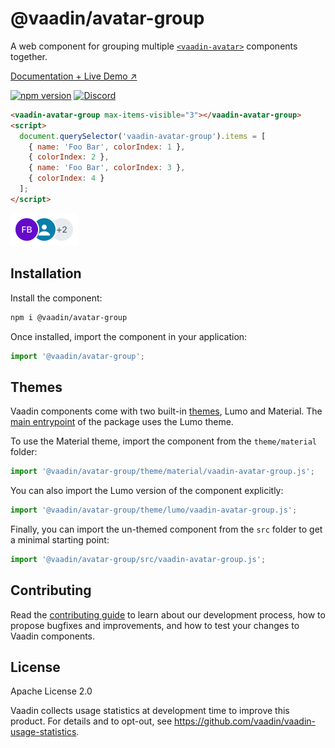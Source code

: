 # @vaadin/avatar-group

A web component for grouping multiple [`<vaadin-avatar>`](https://www.npmjs.com/package/@vaadin/avatar-group) components
together.

[Documentation + Live Demo ↗](https://vaadin.com/docs/latest/ds/components/avatar/#avatar-group)

[![npm version](https://badgen.net/npm/v/@vaadin/avatar-group)](https://www.npmjs.com/package/@vaadin/avatar-group)
[![Discord](https://img.shields.io/discord/732335336448852018?label=discord)](https://discord.gg/PHmkCKC)

```html
<vaadin-avatar-group max-items-visible="3"></vaadin-avatar-group>
<script>
  document.querySelector('vaadin-avatar-group').items = [
    { name: 'Foo Bar', colorIndex: 1 },
    { colorIndex: 2 },
    { name: 'Foo Bar', colorIndex: 3 },
    { colorIndex: 4 }
  ];
</script>
```

[<img src="https://raw.githubusercontent.com/vaadin/web-components/master/packages/avatar-group/screenshot.png" width="108" alt="Screenshot of vaadin-avatar-group">](https://vaadin.com/docs/latest/ds/components/avatar/#avatar-group)

## Installation

Install the component:

```sh
npm i @vaadin/avatar-group
```

Once installed, import the component in your application:

```js
import '@vaadin/avatar-group';
```

## Themes

Vaadin components come with two built-in [themes](https://vaadin.com/docs/latest/ds/customization/using-themes), Lumo
and Material.
The [main entrypoint](https://github.com/vaadin/web-components/blob/master/packages/avatar-group/vaadin-avatar-group.js)
of the package uses the Lumo theme.

To use the Material theme, import the component from the `theme/material` folder:

```js
import '@vaadin/avatar-group/theme/material/vaadin-avatar-group.js';
```

You can also import the Lumo version of the component explicitly:

```js
import '@vaadin/avatar-group/theme/lumo/vaadin-avatar-group.js';
```

Finally, you can import the un-themed component from the `src` folder to get a minimal starting point:

```js
import '@vaadin/avatar-group/src/vaadin-avatar-group.js';
```

## Contributing

Read the [contributing guide](https://vaadin.com/docs/latest/guide/contributing/overview) to learn about our development
process, how to propose bugfixes and improvements, and how to test your changes to Vaadin components.

## License

Apache License 2.0

Vaadin collects usage statistics at development time to improve this product.
For details and to opt-out, see https://github.com/vaadin/vaadin-usage-statistics.
